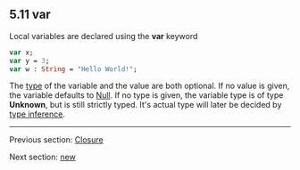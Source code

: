 ## 5.11 var

Local variables are declared using the **var** keyword
```haxe
var x;
var y = 3;
var w : String = "Hello World!";
```

The [type](2-Types.md) of the variable and the value are both optional.  If no value is given, the variable defaults to [Null](2.2-Nullability_of_Basic_Types.md).  If no type is given, the variable type is of type **Unknown**, but is still strictly typed. It's actual type will later be decided by [type inference](3.6-Type_Inference.md).

---

Previous section: [Closure](5.10-Closure.md)

Next section: [new](5.12-new.md)